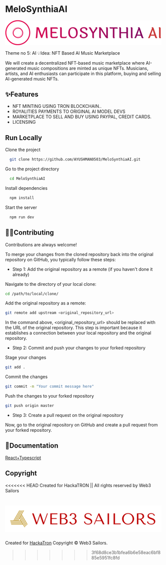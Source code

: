 # MeloSynthiaAI

![Alt text](logo/melosynthia-ai-high-resolution-logo-color-on-transparent-background.png)


Theme no 5: AI
💡Idea: NFT Based AI Music Marketplace

We will create a decentralized NFT-based music marketplace where AI-generated music compositions are minted as unique NFTs. Musicians, artists, and AI enthusiasts can participate in this platform, buying and selling AI-generated music NFTs.





## ✨Features

- NFT MINTING USING TRON BLOCKCHAIN..
- ROYALITIES PAYMENTS TO ORIGINAL AI MODEL DEVS
- MARKETPLACE TO SELL AND BUY USING PAYPAL, CREDIT CARDS.
- LICENSING


## Run Locally

Clone the project

```bash
  git clone https://github.com/AYUSHMAN0503/MeloSynthiaAI.git 
```

Go to the project directory

```bash
  cd MeloSynthiaAI
```

Install dependencies

```bash
  npm install
```

Start the server

```bash
  npm run dev
```


## 👨‍💻Contributing

Contributions are always welcome!

To merge your changes from the cloned repository back into the original repository on GitHub, you typically follow these steps:

- Step 1: Add the original repository as a remote (if you haven't done it already)

Navigate to the directory of your local clone:

```bash
cd /path/to/local/clone/
```

Add the original repository as a remote:

```bash
git remote add upstream <original_repository_url>
```

In the command above, <original_repository_url> should be replaced with the URL of the original repository. This step is important because it establishes a connection between your local repository and the original repository.

- Step 2: Commit and push your changes to your forked repository

Stage your changes

```bash
git add .
```

Commit the changes

```bash
git commit -m "Your commit message here"
```

Push the changes to your forked repository

```bash
git push origin master
```
- Step 3: Create a pull request on the original repository

Now, go to the original repository on GitHub and create a pull request from your forked repository. 









## 📝Documentation

[React+Typescript](https://react-typescript-cheatsheet.netlify.app/)


## Copyright

<<<<<<< HEAD
Created for HackaTRON || All rights reserved by Web3 Sailors 

![Alt text](logo/logo-transparent-png.png)
=======
Created for <a href="https://trondao.org/hackatron/">HackaTron</a>
Copyright © Web3 Sailors.
 
>>>>>>> 3f68d8ce3b1bfea6b6e58eac6bf885e5951fc8fd
